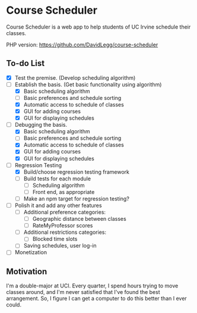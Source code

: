Course Scheduler
================

Course Scheduler is a web app to help students of UC Irvine schedule their classes.

PHP version: https://github.com/DavidLegg/course-scheduler

To-do List
----------
- [x] Test the premise. (Develop scheduling algorithm)
- [ ] Establish the basis. (Get basic functionality using algorithm)
  - [x] Basic scheduling algorithm
  - [ ] Basic preferences and schedule sorting
  - [x] Automatic access to schedule of classes
  - [x] GUI for adding courses
  - [x] GUI for displaying schedules
- [ ] Debugging the basis.
  - [x] Basic scheduling algorithm
  - [ ] Basic preferences and schedule sorting
  - [x] Automatic access to schedule of classes
  - [x] GUI for adding courses
  - [x] GUI for displaying schedules
- [ ] Regression Testing
  - [x] Build/choose regression testing framework
  - [ ] Build tests for each module
    - [ ] Scheduling algorithm
    - [ ] Front end, as appropriate
  - [ ] Make an npm target for regression testing?
- [ ] Polish it and add any other features
  - [ ] Additional preference categories:
    - [ ] Geographic distance between classes
    - [ ] RateMyProfessor scores
  - [ ] Additional restrictions categories:
    - [ ] Blocked time slots
  - [ ] Saving schedules, user log-in
- [ ] Monetization

Motivation
----------

I'm a double-major at UCI. Every quarter, I spend hours trying to move classes around, and I'm never satisfied that I've found the best arrangement. So, I figure I can get a computer to do this better than I ever could.
